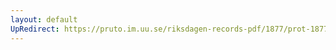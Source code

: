 ```yaml
---
layout: default
UpRedirect: https://pruto.im.uu.se/riksdagen-records-pdf/1877/prot-1877--fk--034/prot-1877--fk--034_008.pdf
---
```

